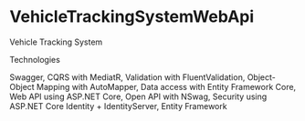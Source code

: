 # VehicleTrackingSystemWebApi
Vehicle Tracking System

Technologies

Swagger,
CQRS with MediatR,
Validation with FluentValidation,
Object-Object Mapping with AutoMapper,
Data access with Entity Framework Core,
Web API using ASP.NET Core,
Open API with NSwag,
Security using ASP.NET Core Identity + IdentityServer,
Entity Framework

